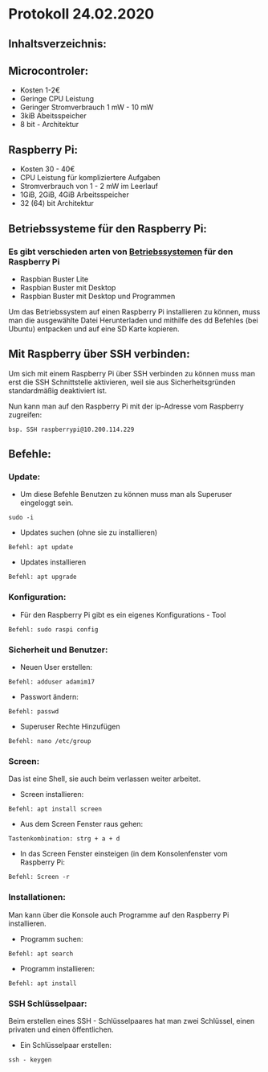 # Protokoll 24.02.2020
## Inhaltsverzeichnis:
## Microcontroler:
  * Kosten 1-2€
  * Geringe CPU Leistung
  * Geringer Stromverbrauch 1 mW - 10 mW
  * 3kiB Abeitsspeicher
  * 8 bit - Architektur
  
## Raspberry Pi:
  * Kosten 30 - 40€
  * CPU Leistung für kompliziertere Aufgaben
  * Stromverbrauch von 1 - 2 mW im Leerlauf
  * 1GiB, 2GiB, 4GiB Arbeitsspeicher
  * 32 (64) bit Architektur 
  
## Betriebssysteme für den Raspberry Pi:
  ### Es gibt verschieden arten von [Betriebssystemen](https://www.raspberrypi.org/downloads/raspbian/) für den Raspberry Pi
  * Raspbian Buster Lite
  * Raspbian Buster mit Desktop 
  * Raspbian Buster mit Desktop und Programmen
  
Um das Betriebssystem auf einen Raspberry Pi installieren zu können, muss man die ausgewählte Datei Herunterladen und mithilfe des dd Befehles (bei Ubuntu) entpacken und auf eine SD Karte kopieren.

## Mit Raspberry über SSH verbinden:
Um sich mit einem Raspberry Pi über SSH verbinden zu können muss man erst die SSH Schnittstelle aktivieren, weil sie aus Sicherheitsgründen standardmäßig deaktiviert ist. 

Nun kann man auf den Raspberry Pi mit der ip-Adresse vom Raspberry zugreifen:
````
bsp. SSH raspberrypi@10.200.114.229
````

## Befehle:

### Update:
* Um diese Befehle Benutzen zu können muss man als Superuser eingeloggt sein.
````
sudo -i
````

* Updates suchen (ohne sie zu installieren)
````
Befehl: apt update
````

* Updates installieren
````
Befehl: apt upgrade
````

### Konfiguration:
* Für den Raspberry Pi gibt es ein eigenes Konfigurations - Tool
````
Befehl: sudo raspi config
````

### Sicherheit und Benutzer:
* Neuen User erstellen:
 ````
Befehl: adduser adamim17
 ````
* Passwort ändern:
````
Befehl: passwd
````
* Superuser Rechte Hinzufügen
````
Befehl: nano /etc/group
````
### Screen:
Das ist eine Shell, sie auch beim verlassen weiter arbeitet.
* Screen installieren:
````
Befehl: apt install screen
````
* Aus dem Screen Fenster raus gehen:
````
Tastenkombination: strg + a + d
````
* In das Screen Fenster einsteigen (in dem Konsolenfenster vom Raspberry Pi:
````
Befehl: Screen -r
````

### Installationen:
Man kann über die Konsole auch Programme auf den Raspberry Pi installieren.
* Programm suchen:
````
Befehl: apt search
````
* Programm installieren:
````
Befehl: apt install
````
### SSH Schlüsselpaar:
Beim erstellen eines SSH - Schlüsselpaares hat man zwei Schlüssel, einen privaten und einen öffentlichen.
* Ein Schlüsselpaar erstellen:
````
ssh - keygen
````


